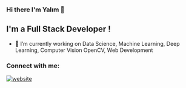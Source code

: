 ### Hi there I'm Yalım 👋

## I'm a Full Stack Developer !

- 🔭 I’m currently working on Data Science, Machine Learning, Deep Learning, Computer Vision OpenCV, Web Development

### Connect with me:
[![website](./img/linkedin-light.svg)](https://linkedin.com/in/ylgmrbz)
